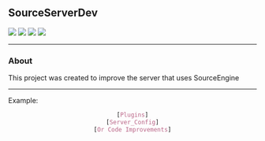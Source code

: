 ## SourceServerDev

![](http://img.shields.io/badge/status-In_Process-gren.png) ![](http://img.shields.io/badge/version-Not_Found-gren.png) ![](http://img.shields.io/badge/Bug-0-gren.png) ![](http://img.shields.io/badge/Update-0-gren.png)
___
### About
This project was created to improve the server that uses SourceEngine
___
Example:
<div align="center">

```CSS
[Plugins]
[Server_Config]
[Or Code Improvements]
```
<div/>
